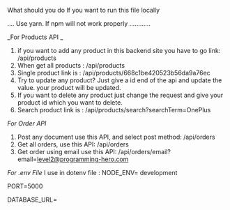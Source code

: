 What should you do If you want to run this file locally

.... Use yarn. If npm will not work properly ............

_For Products API _

1. if you want to add any product in this backend site you have to go link: /api/products
2. When get all products : /api/products
3. Single product link is : /api/products/668c1be420523b56da9a76ec
4. Try to update any product? Just give a id end of the api and update the value. your product will be updated.
5. If you want to delete any product just change the request and give your product id which
   you want to delete.
6. Search product link is : /api/products/search?searchTerm=OnePlus

_For Order API_

1. Post any document use this API, and select post method: /api/orders
2. Get all orders, use this API: /api/orders
3. Get order using email use this API: /api/orders/email?email=level2@programming-hero.com


_For .env File_
I use in dotenv file :
NODE_ENV= development
<!--For run locally I used --> PORT=5000
DATABASE_URL=<!-- get your own database url from mongodb which is prefer for you. -->